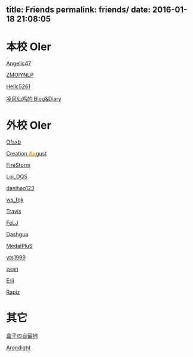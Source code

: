 title: Friends
permalink: friends/
date: 2016-01-18 21:08:05
---

# 本校 OIer

[Angelic47](http://www.angelic47.com/)

[ZMOIYNLP](http://blog.csdn.net/zmoiynlp/)

[Hellc5261](http://5261.github.io/)

[凌风仙鸡的 Blog&Diary](http://chickger.pw/)

# 外校 OIer

[Ofsxb](http://www.cnblogs.com/ofsxb/)

[Creation <span style="color: #FFA200; "><b>Au</b></span>gust](http://blog.csdn.net/creationaugust)

[FireStorm](http://blog.csdn.net/farestorm)

[Loi_DQS](http://blog.csdn.net/loi_dqs)

[danihao123](http://danihao123.is-programmer.com/)

[ws_fqk](http://blog.csdn.net/phenix_2015)

[Travis](http://travisbraps.top/)

[FeLJ](http://www.felj.top/)

[Dashgua](http://dashgua.coding.io/)

[MedalPluS](http://medalplus.com/)

[yts1999](http://yts1999.coding.io/)

[zean](http://blog.zean.xyz/)

[Erii](http://erii.moe)

[Rapiz](http://www.cnblogs.com/rapiz/)

# 其它

[盒子の自留地](http://www.18tilab.com/)

[Arondight](http://arondight.me/)

